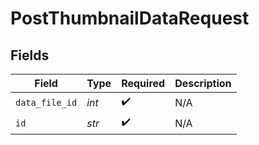 # PostThumbnailDataRequest


## Fields

| Field              | Type               | Required           | Description        |
| ------------------ | ------------------ | ------------------ | ------------------ |
| `data_file_id`     | *int*              | :heavy_check_mark: | N/A                |
| `id`               | *str*              | :heavy_check_mark: | N/A                |